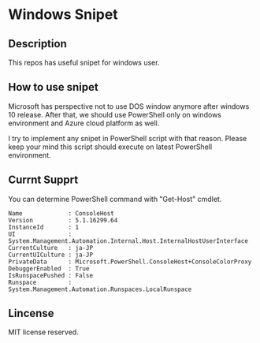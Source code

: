 Windows Snipet
====

## Description
This repos has useful snipet for windows user.  

## How to use snipet
Microsoft has perspective not to use DOS window anymore after windows 10 release.
After that, we should use PowerShell only on windows environment and Azure cloud platform as well.

I try to implement any snipet in PowerShell script with that reason.
Please keep your mind this script should execute on latest PowerShell environment.

## Currnt Supprt

You can determine PowerShell command with "Get-Host" cmdlet.

```
Name             : ConsoleHost
Version          : 5.1.16299.64
InstanceId       : 1
UI               : System.Management.Automation.Internal.Host.InternalHostUserInterface
CurrentCulture   : ja-JP
CurrentUICulture : ja-JP
PrivateData      : Microsoft.PowerShell.ConsoleHost+ConsoleColorProxy
DebuggerEnabled  : True
IsRunspacePushed : False
Runspace         : System.Management.Automation.Runspaces.LocalRunspace
```

## Lincense 
MIT license reserved.
